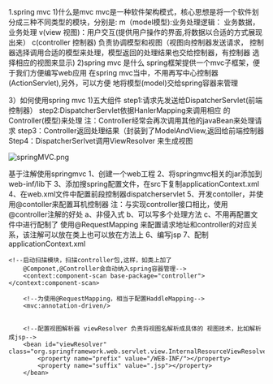 1.spring mvc
  1)什么是mvc
    mvc是一种软件架构模式，核心思想是将一个软件划分成三种不同类型的模块，分别是:
    m（model模型):业务处理逻辑： 业务数据，业务处理
    v(view 视图)：用户交互(提供用户操作的界面,将数据以合适的方式展现出来）
    c(controller 控制器) 负责协调模型和视图（视图向控制器发送请求，
         控制器选择调用合适的模型来处理，模型返回的处理结果也交给控制器，有控制器
         选择相应的视图来显示)
  2)spring mvc 是什么
     spring框架提供一个mvc子框架，便于我们方便编写web应用
          在spring mvc当中，不用再写中心控制器 (ActionServlet),另外，可以方便
          地将模型(model)交给spring容器来管理
          
  3）如何使用spring mvc
     1)五大组件
       step1:请求先发送给DispatcherServlet(前端控制器）
       step2:DispatcherServlet依据HanlerMapping来调用相应
                         的Controller(模型)来处理
                        注：Controller经常会再次调用其他的javaBean来处理请求
       step3：Controller返回处理结果（封装到了ModelAndView,返回给前端控制器
       Step4：DispatcherSerlvet调用ViewResolver 来生成视图
       
       
![springMVC.png](http://upload-images.jianshu.io/upload_images/66256-8d72dc8f6d58abc1.png?imageMogr2/auto-orient/strip%7CimageView2/2/w/1240)


基于注解使用springmvc
1、创建一个web工程
2、将springmvc相关的jar添加到web-inf/lib下
3、添加搜spring配置文件，在src下复制applicationContext.xml
4、在web.xml文件中配置前段控制器dispatcherservlet
5、开发contoller，并使用@contoller来配置耳机控制器
注：与实现controller接口相比，使用@controller注解的好处
 a、非侵入式
b、可以写多个处理方法
c、不用再配置文件中进行配制了
使用@RequestMapping 来配置请求地址和controller的对应关系，该注解可以放在类上也可以放在方法上
6、编写jsp
7、配制applicationContext.xml

```
<!--启动扫描模块，扫描controller包,这样，如类上加了
	@Componet,@Controller会自动纳入spring容器管理-->
	<context:component-scan base-package="controller"></context:component-scan>

	<!--为使用@RequestMapping，相当于配置HaddleMapping-->
	<mvc:annotation-driven/>


	<!--配置视图解析器 viewResolver 负责将视图名解析成具体的 视图技术，比如解析成jsp-->
	<bean id="viewResolver" class="org.springframework.web.servlet.view.InternalResourceViewResolver">
		<property name="prefix" value="/WEB-INF/"></property>
		<property name="suffix" value=".jsp"></property>
	</bean>
```










